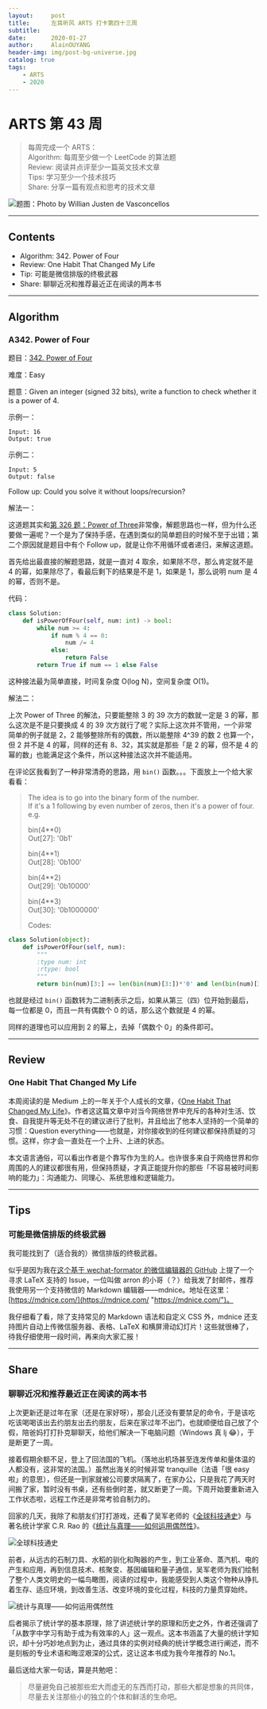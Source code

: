 ```yaml
---
layout:     post
title:      左耳听风 ARTS 打卡第四十三周
subtitle:   
date:       2020-01-27
author:     AlainOUYANG
header-img: img/post-bg-universe.jpg
catalog: true
tags:
    - ARTS
    - 2020
---
```


# ARTS 第 43 周

> 每周完成一个 ARTS：  
> Algorithm: 每周至少做一个 LeetCode 的算法题  
> Review: 阅读并点评至少一篇英文技术文章  
> Tips: 学习至少一个技术技巧  
> Share: 分享一篇有观点和思考的技术文章

![题图：Photo by Willian Justen de Vasconcellos](https://tva1.sinaimg.cn/large/0082zybpgy1gbt9muh44yj31410u07wk.jpg)

---

## Contents

- Algorithm: 342. Power of Four
- Review: One Habit That Changed My Life
- Tip: 可能是微信排版的终极武器
- Share: 聊聊近况和推荐最近正在阅读的两本书

---

## Algorithm

### A342. Power of Four

题目：[342. Power of Four](https://leetcode.com/problems/power-of-four "342. Power of Four")

难度：Easy

题意：Given an integer (signed 32 bits), write a function to check whether it is a power of 4.

示例一：

```script
Input: 16
Output: true
```

示例二：

```script
Input: 5
Output: false
```

Follow up: Could you solve it without loops/recursion?

解法一：

这道题其实和[第 326 题：Power of Three](https://leetcode.com/problems/power-of-three "第 326 题：Power of Three")非常像，解题思路也一样，但为什么还要做一遍呢？一个是为了保持手感，在遇到类似的简单题目的时候不至于出错；第二个原因就是题目中有个 Follow up，就是让你不用循环或者递归，来解这道题。

首先给出最直接的解题思路，就是一直对 4 取余，如果除不尽，那么肯定就不是 4 的幂，如果除尽了，看最后剩下的结果是不是 1，如果是 1，那么说明 num 是 4 的幂，否则不是。

代码：

```python
class Solution:
    def isPowerOfFour(self, num: int) -> bool:
        while num >= 4:
            if num % 4 == 0:
                num /= 4
            else:
                return False
        return True if num == 1 else False
```

这种接法最为简单直接，时间复杂度 O(log N)，空间复杂度 O(1)。

解法二：

上次 Power of Three 的解法，只要能整除 3 的 39 次方的数就一定是 3 的幂，那么这次是不是只要换成 4 的 39 次方就行了呢？实际上这次并不管用，一个非常简单的例子就是 2，2 能够整除所有的偶数，所以能整除 4^39 的数 2 也算一个，但 2 并不是 4 的幂，同样的还有 8、32，其实就是那些「是 2 的幂，但不是 4 的幂的数」也能满足这个条件，所以这种接法这次并不能适用。

在评论区我看到了一种非常清奇的思路，用 `bin()` 函数。。。下面放上一个给大家看看：

> The idea is to go into the binary form of the number.  
> If it's a 1 following by even number of zeros, then it's a power of four.  
> e.g.
>
> bin(4\*\*0)  
> Out[27]: '0b1'
>
> bin(4\*\*1)  
> Out[28]: '0b100'
>
> bin(4\*\*2)  
> Out[29]: '0b10000'
>
> bin(4\*\*3)  
> Out[30]: '0b1000000'
>
> Codes:

```python
class Solution(object):
    def isPowerOfFour(self, num):
        """
        :type num: int
        :rtype: bool
        """
        return bin(num)[3:] == len(bin(num)[3:])*'0' and len(bin(num)[3:])%2==0 if num!=0 else False
```

也就是经过 `bin()` 函数转为二进制表示之后，如果从第三（四）位开始到最后，每一位都是 0，而且一共有偶数个 0 的话，那么这个数就是 4 的幂。

同样的道理也可以应用到 2 的幂上，去掉「偶数个 0」的条件即可。

---

## Review

### One Habit That Changed My Life

本周阅读的是 Medium 上的一年关于个人成长的文章，《[One Habit That Changed My Life](https://medium.com/personal-growth/one-habit-that-changed-my-life-63b4074eea28 "One Habit That Changed My Life")》。作者这这篇文章中对当今网络世界中充斥的各种对生活、饮食、自我提升等无处不在的建议进行了批判，并且给出了他本人坚持的一个简单的习惯：Question everything——也就是，对你接收到的任何建议都保持质疑的习惯。这样，你才会一直处在一个上升、上进的状态。

本文语言通俗，可以看出作者是个靠写作为生的人。也许很多来自于网络世界和你周围的人的建议都很有用，但保持质疑，才真正能提升你的那些「不容易被时间影响的能力」：沟通能力、同理心、系统思维和逻辑能力。

---

## Tips

### 可能是微信排版的终极武器

我可能找到了（适合我的）微信排版的终极武器。

似乎是因为我在[这个基于 wechat-formator 的微信编辑器的 GitHub](https://github.com/doocs/md "这个基于 wechat-formator 的微信编辑器的 GitHub") 上提了一个寻求 LaTeX 支持的 Issue，一位叫做 arron 的小哥（？）给我发了封邮件，推荐我使用另一个支持微信的 Markdown 编辑器——mdnice。地址在这里：[https://mdnice.com/](https://mdnice.com/ "https://mdnice.com/")。

我仔细看了看，除了支持常见的 Markdown 语法和自定义 CSS 外，mdnice 还支持图片自动上传微信服务器、表格、LaTeX 和横屏滑动幻灯片！这些就很棒了，待我仔细使用一段时间，再来向大家汇报！

---

## Share

### 聊聊近况和推荐最近正在阅读的两本书

上次更新还是过年在家（还是在家好呀），那会儿还没有要禁足的命令，于是该吃吃该喝喝该出去约朋友出去约朋友，后来在家过年不出门，也就顺便给自己放了个假，陪爸妈打打扑克聊聊天，给他们解决一下电脑问题（Windows 真 lj 😂），于是断更了一周。

接着假期余额不足，登上了回法国的飞机。（落地出机场甚至连发传单和量体温的人都没有，这非常的法国。）虽然出海关的时候非常 tranquille（法语「很 easy 啦」的意思），但还是一到家就被公司要求隔离了，在家办公，只是我花了两天时间搬了家，暂时没有书桌，还有些倒时差，就又断更了一周。下周开始要重新进入工作状态啦，远程工作还是非常考验自制力的。

回家的几天，我除了和朋友们打打游戏，还看了吴军老师的《[全球科技通史](https://book.douban.com/subject/33385217/ "全球科技通史")》与 著名统计学家 C.R. Rao 的《[统计与真理——如何运用偶然性](https://book.douban.com/subject/1238685/ "统计与真理——如何运用偶然性")》。

![全球科技通史](https://img3.doubanio.com/view/subject/l/public/s32271437.jpg)

前者，从远古的石制刀具、水稻的驯化和陶器的产生，到工业革命、蒸汽机、电的产生和应用，再到信息技术、核聚变、基因编辑和量子通信，吴军老师为我们绘制了整个人类文明史的一幅鸟瞰图，阅读的过程中，我能感受到人类这个物种从挣扎着生存、适应环境，到改善生活、改变环境的变化过程，科技的力量贯穿始终。

![统计与真理——如何运用偶然性](https://tva1.sinaimg.cn/large/0082zybpgy1gbt9j07690j30u0188whg.jpg)

后者揭示了统计学的基本原理，除了讲述统计学的原理和历史之外，作者还强调了「从数字中学习有助于成为有效率的人」这一观点。这本书涵盖了大量的统计学知识，却十分巧妙地点到为止，通过具体的实例对经典的统计学概念进行阐述，而不是刻板的专业术语和晦涩艰深的公式，这让这本书成为我今年推荐的 No.1。

最后送给大家一句话，算是共勉吧：

> 尽量避免自己被那些宏大而虚无的东西而打动，那些大都是想象的共同体，尽量去关注那些小的独立的个体和鲜活的生命吧。
